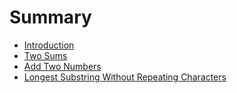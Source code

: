 # Summary

* [Introduction](README.md)
* [Two Sums](chapter1.md)
* [Add Two Numbers](add-two-numbers.md)
* [Longest Substring Without Repeating Characters](longest-substring-without-repeating-characters.md)

